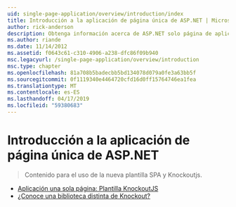 ```yaml
---
uid: single-page-application/overview/introduction/index
title: Introducción a la aplicación de página única de ASP.NET | Microsoft Docs
author: rick-anderson
description: Obtenga información acerca de ASP.NET solo página de aplicación ASP.NET página aplicación única (SPA) le ayuda a crear aplicaciones que incluyen significativo interactivo del lado cliente...
ms.author: riande
ms.date: 11/14/2012
ms.assetid: f0643c61-c310-4906-a238-dfc86f09b940
msc.legacyurl: /single-page-application/overview/introduction
msc.type: chapter
ms.openlocfilehash: 81a708b5badecbb5bd134078d079a0fe3a63bb5f
ms.sourcegitcommit: 0f1119340e4464720cfd16d0ff15764746ea1fea
ms.translationtype: MT
ms.contentlocale: es-ES
ms.lasthandoff: 04/17/2019
ms.locfileid: "59380683"
---
```

# <a name="introduction-to-aspnet-single-page-application"></a>Introducción a la aplicación de página única de ASP.NET

> Contenido para el uso de la nueva plantilla SPA y Knockoutjs.


- [Aplicación una sola página: Plantilla KnockoutJS](knockoutjs-template.md)
- [¿Conoce una biblioteca distinta de Knockout?](other-libraries.md)
